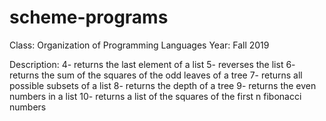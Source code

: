 # scheme-programs

Class:  Organization of Programming Languages
Year:   Fall 2019

Description:
4- returns the last element of a list
5- reverses the list
6- returns the sum of the squares of the odd leaves of a tree
7- returns all possible subsets of a list
8- returns the depth of a tree
9- returns the even numbers in a list
10- returns a list of the squares of the first n fibonacci numbers
